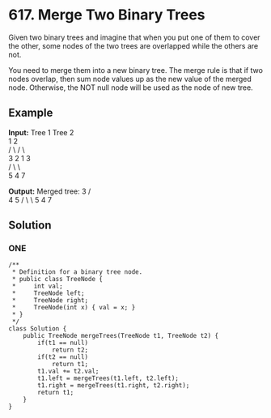 # 617. Merge Two Binary Trees

Given two binary trees and imagine that when you put one of them to cover the other, some nodes of the two trees are overlapped while the others are not.

You need to merge them into a new binary tree. The merge rule is that if two nodes overlap, then sum node values up as the new value of the merged node. Otherwise, the NOT null node will be used as the node of new tree.

## **Example**

**Input:** 
	Tree 1                    Tree 2                  
          1                         2                             
         / \                       / \                            
        3   2                     1   3                        
       /                           \   \                      
      5                             4   7                  

**Output:** 
Merged tree:
	     3
	    / \
	   4   5
	  / \   \ 
	 5   4   7

## **Solution**

### ONE

    /**
     * Definition for a binary tree node.
     * public class TreeNode {
     *     int val;
     *     TreeNode left;
     *     TreeNode right;
     *     TreeNode(int x) { val = x; }
     * }
     */
    class Solution {
        public TreeNode mergeTrees(TreeNode t1, TreeNode t2) {
            if(t1 == null)
                return t2;
            if(t2 == null)
                return t1;
            t1.val += t2.val;
            t1.left = mergeTrees(t1.left, t2.left);
            t1.right = mergeTrees(t1.right, t2.right);
            return t1;
        }
    }
